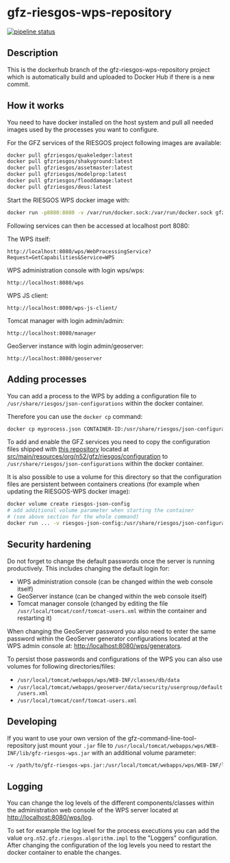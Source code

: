 # gfz-riesgos-wps-repository

[![pipeline status](https://gitext.gfz-potsdam.de/riesgos/gfz-riesgos-wps-repository/badges/master/pipeline.svg)](https://gitext.gfz-potsdam.de/riesgos/gfz-riesgos-wps-repository/commits/master)

## Description

This is the dockerhub branch of the gfz-riesgos-wps-repository project which is
automatically build and uploaded to Docker Hub if there is a new commit.

## How it works

You need to have docker installed on the host system and pull all needed images
used by the processes you want to configure.

For the GFZ services of the RIESGOS project following images are available:

```bash
docker pull gfzriesgos/quakeledger:latest
docker pull gfzriesgos/shakyground:latest
docker pull gfzriesgos/assetmaster:latest
docker pull gfzriesgos/modelprop:latest
docker pull gfzriesgos/flooddamage:latest
docker pull gfzriesgos/deus:latest
```

Start the RIESGOS WPS docker image with:

```bash
docker run -p8080:8080 -v /var/run/docker.sock:/var/run/docker.sock gfzriesgos/riesgos-wps
```

Following services can then be accessed at localhost port 8080:

The WPS itself:

```text
http://localhost:8080/wps/WebProcessingService?Request=GetCapabilities&Service=WPS
```

WPS administration console with login wps/wps:

```text
http://localhost:8080/wps
```

WPS JS client:

```text
http://localhost:8080/wps-js-client/
```

Tomcat manager with login admin/admin:

```text
http://localhost:8080/manager
```

GeoServer instance with login admin/geoserver:

```text
http://localhost:8080/geoserver
```

## Adding processes

You can add a process to the WPS by adding a configuration file to
`/usr/share/riesgos/json-configurations` within the docker container.

Therefore you can use the `docker cp` command:

```bash
docker cp myprocess.json CONTAINER-ID:/usr/share/riesgos/json-configurations
```

To add and enable the GFZ services you need to copy the configuration files
shipped with
[this repository](https://github.com/riesgos/gfz-command-line-tool-repository)
located at
[src/main/resources/org/n52/gfz/riesgos/configuration](src/main/resources/org/n52/gfz/riesgos/configuration)
to `/usr/share/riesgos/json-configurations` within the docker container.

It is also possible to use a volume for this directory so that the configuration
files are persistent between containers creations (for example when updating the
RIESGOS-WPS docker image):

```bash
docker volume create riesgos-json-config
# add additional volume parameter when starting the container
# (see above section for the whole command)
docker run ... -v riesgos-json-config:/usr/share/riesgos/json-configurations ...
```

## Security hardening

Do not forget to change the default passwords once the server is running productively.
This includes changing the default login for:

- WPS administration console (can be changed within the web console itself)
- GeoServer instance (can be changed within the web console itself)
- Tomcat manager console (changed by editing the file `/usr/local/tomcat/conf/tomcat-users.xml` within the container and restarting it)

When changing the GeoServer password you also need to enter the same password within
the GeoServer generator configurations located at the WPS admin console at:
[http://localhost:8080/wps/generators](http://localhost:8080/wps/generators).

To persist those passwords and configurations of the WPS you can also use
volumes for following directories/files:

- `/usr/local/tomcat/webapps/wps/WEB-INF/classes/db/data`
- `/usr/local/tomcat/webapps/geoserver/data/security/usergroup/default/users.xml`
- `/usr/local/tomcat/conf/tomcat-users.xml`

## Developing

If you want to use your own version of the gfz-command-line-tool-repository
just mount your `.jar` file to
`/usr/local/tomcat/webapps/wps/WEB-INF/lib/gfz-riesgos-wps.jar`
with an additional volume parameter:

```bash
-v /path/to/gfz-riesgos-wps.jar:/usr/local/tomcat/webapps/wps/WEB-INF/lib/gfz-riesgos-wps.jar
```

## Logging

You can change the log levels of the different components/classes within the
administration web console of the WPS server located at
[http://localhost:8080/wps/log](http://localhost:8080/wps/log).

To set for example the log level for the process executions you can add the
value `org.n52.gfz.riesgos.algorithm.impl` to the "Loggers" configuration.
After changing the configuration of the log levels you need to restart
the docker container to enable the changes.
